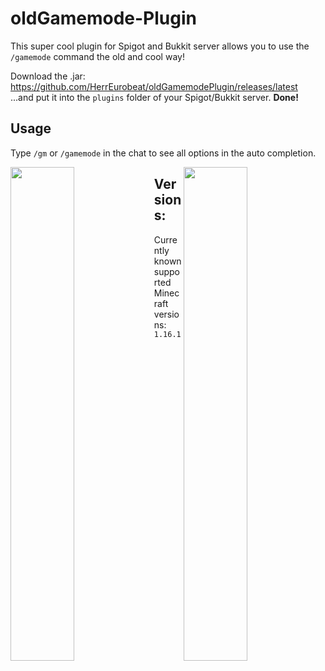 # oldGamemode-Plugin

This super cool plugin for Spigot and Bukkit server allows you to use the `/gamemode` command the old and cool way!  

Download the .jar: https://github.com/HerrEurobeat/oldGamemodePlugin/releases/latest  
...and put it into the `plugins` folder of your Spigot/Bukkit server. **Done!**  

## Usage

Type `/gm` or `/gamemode` in the chat to see all options in the auto completion.  

<div>
  <img align="left" width=45% height:auto src="https://raw.githubusercontent.com/HerrEurobeat/oldGamemodePlugin/master/.github/img/demo2.png">  
  <img align="right" width=45% height:auto src="https://raw.githubusercontent.com/HerrEurobeat/oldGamemodePlugin/master/.github/img/demo1.png">  
</div>

## Versions:

Currently known supported Minecraft versions:  
`1.16.1`
